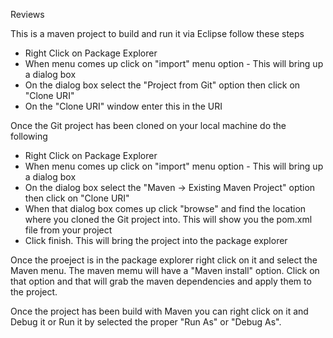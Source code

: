 Reviews

This is a maven project to build and run it via Eclipse follow these steps
<ul>
<li>Right Click on Package Explorer</li>
<li>When menu comes up click on "import" menu option - This will bring up a dialog box</li>
<li>On the dialog box select the "Project from Git" option then click on "Clone URI"</li>
<li>On the "Clone URI" window enter this in the URI</li>
</ul>

Once the Git project has been cloned on your local machine do the following
<ul>
<li>Right Click on Package Explorer</li>
<li>When menu comes up click on "import" menu option - This will bring up a dialog box</li>
<li>On the dialog box select the "Maven -> Existing Maven Project" option then click on "Clone URI"</li>
<li>When that dialog box comes up click "browse" and find the location where you cloned the Git project into.  This will show you the pom.xml file from your project</li>
<li>Click finish.  This will bring the project into the package explorer</li>
</ul>

Once the proeject is in the package explorer right click on it and select the Maven menu. The maven memu will have a "Maven install" option.  Click on that option and that will grab the maven dependencies and apply them to the project.

Once the project has been build with Maven you can right click on it and Debug it or Run it by selected the proper "Run As" or "Debug As".  
